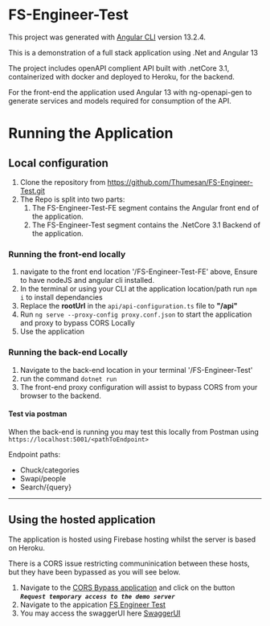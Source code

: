 
# FS-Engineer-Test

This project was generated with [Angular CLI](https://github.com/angular/angular-cli) version 13.2.4.

This is a demonstration of a full stack application using .Net and Angular 13

The project includes openAPI complient API built with .netCore 3.1, containerized with docker and deployed to Heroku, for the backend. 

For the front-end the application used Angular 13 with ng-openapi-gen to generate services and models required for consumption of the API.

# Running the Application

## Local configuration

1. Clone the repository from https://github.com/Thumesan/FS-Engineer-Test.git
2. The Repo is split into two parts:
   1. The FS-Engineer-Test-FE segment contains the Angular front end of the application.
   2. The FS-Engineer-Test segment contains the .NetCore 3.1 Backend of the application.

### Running the front-end locally
1. navigate to the front end location '/FS-Engineer-Test-FE' above, Ensure to have nodeJS and angular cli installed.
2. In the terminal or using your CLI at the application location/path run `npm i` to install dependancies
3. Replace the **rootUrl** in the `api/api-configuration.ts` file to **"/api"** 
4. Run `ng serve --proxy-config proxy.conf.json` to start the application and proxy to bypass CORS Locally
5. Use the application

### Running the back-end Locally
1. Navigate to the back-end location in your terminal '/FS-Engineer-Test'
2. run the command `dotnet run`
3. The front-end proxy configuration will assist to bypass CORS from your browser to the backend.

#### Test via postman
When the back-end is running you may test this locally from Postman using `https://localhost:5001/<pathToEndpoint>`

Endpoint paths:
- Chuck/categories
- Swapi/people
- Search/{query}

---
## Using the hosted application
The application is hosted using Firebase hosting whilst the server is based on Heroku.

There is a CORS issue restricting communinication between these hosts, but they have been bypassed as you will see below.

1. Navigate to the [CORS Bypass application](https://cors-anywhere.herokuapp.com/corsdemo) and click on the button _**`Request temporary access to the demo server`**_
2. Navigate to the appication [FS Engineer Test](https://fs-engineer-test.firebaseapp.com/main)
3. You may access the swaggerUI here [SwaggerUI](https://fs-engineer-test.herokuapp.com/swagger/index.html)